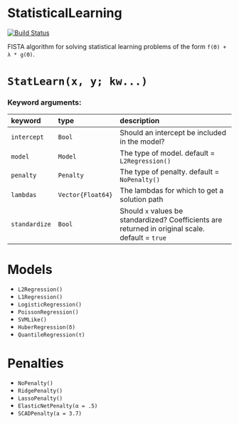 # StatisticalLearning

[![Build Status](https://travis-ci.org/joshday/StatisticalLearning.jl.svg?branch=master)](https://travis-ci.org/joshday/StatisticalLearning.jl)


FISTA algorithm for solving statistical learning problems of the form `f(Θ) + λ * g(Θ)`.  


# `StatLearn(x, y; kw...)`

### Keyword arguments:

| keyword       | type              | description                                                                                      |
|:--------------|:------------------|:-------------------------------------------------------------------------------------------------|
| `intercept`   | `Bool`            | Should an intercept be included in the model?                                                    |
| `model`       | `Model`           | The type of model.  default = `L2Regression()`                                                   |
| `penalty`     | `Penalty`         | The type of penalty. default = `NoPenalty()`                                                     |
| `lambdas`     | `Vector{Float64}` | The lambdas for which to get a solution path                                                     |
| `standardize` | `Bool`            | Should `x` values be standardized? Coefficients are returned in original scale. default = `true` |


# Models

- `L2Regression()`
- `L1Regression()`
- `LogisticRegression()`
- `PoissonRegression()`
- `SVMLike()`
- `HuberRegression(δ)`
- `QuantileRegression(τ)`

# Penalties

- `NoPenalty()`
- `RidgePenalty()`
- `LassoPenalty()`
- `ElasticNetPenalty(α = .5)`
- `SCADPenalty(a = 3.7)`
